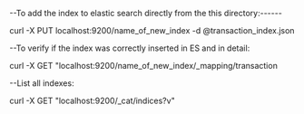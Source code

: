 --To add the index to elastic search directly from the this directory:------

curl -X PUT localhost:9200/name_of_new_index -d @transaction_index.json

--To verify if the index was correctly inserted in ES and in detail:

curl -X GET "localhost:9200/name_of_new_index/_mapping/transaction

--List all indexes:

curl -X GET "localhost:9200/_cat/indices?v"


